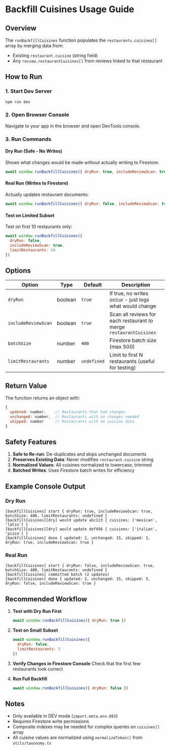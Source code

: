 # Backfill Cuisines Usage Guide

## Overview
The `runBackfillCuisines` function populates the `restaurants.cuisines[]` array by merging data from:
- Existing `restaurant.cuisine` (string field)
- Any `review.restaurantCuisines[]` from reviews linked to that restaurant

## How to Run

### 1. Start Dev Server
```bash
npm run dev
```

### 2. Open Browser Console
Navigate to your app in the browser and open DevTools console.

### 3. Run Commands

#### Dry Run (Safe - No Writes)
Shows what changes would be made without actually writing to Firestore:
```javascript
await window.runBackfillCuisines({ dryRun: true, includeReviewScan: true })
```

#### Real Run (Writes to Firestore)
Actually updates restaurant documents:
```javascript
await window.runBackfillCuisines({ dryRun: false, includeReviewScan: true })
```

#### Test on Limited Subset
Test on first 10 restaurants only:
```javascript
await window.runBackfillCuisines({
  dryRun: false,
  includeReviewScan: true,
  limitRestaurants: 10
})
```

## Options

| Option | Type | Default | Description |
|--------|------|---------|-------------|
| `dryRun` | boolean | `true` | If true, no writes occur - just logs what would change |
| `includeReviewScan` | boolean | `true` | Scan all reviews for each restaurant to merge `restaurantCuisines` |
| `batchSize` | number | `400` | Firestore batch size (max 500) |
| `limitRestaurants` | number | `undefined` | Limit to first N restaurants (useful for testing) |

## Return Value

The function returns an object with:
```javascript
{
  updated: number,    // Restaurants that had changes
  unchanged: number,  // Restaurants with no changes needed
  skipped: number     // Restaurants with no cuisine data
}
```

## Safety Features

1. **Safe to Re-run**: De-duplicates and skips unchanged documents
2. **Preserves Existing Data**: Never modifies `restaurant.cuisine` string
3. **Normalized Values**: All cuisines normalized to lowercase, trimmed
4. **Batched Writes**: Uses Firestore batch writes for efficiency

## Example Console Output

### Dry Run
```
[backfillCuisines] start { dryRun: true, includeReviewScan: true, batchSize: 400, limitRestaurants: undefined }
[backfillCuisines][dry] would update abc123 { cuisines: ['mexican', 'latin'] }
[backfillCuisines][dry] would update def456 { cuisines: ['italian', 'pizza'] }
[backfillCuisines] done { updated: 2, unchanged: 15, skipped: 3, dryRun: true, includeReviewScan: true }
```

### Real Run
```
[backfillCuisines] start { dryRun: false, includeReviewScan: true, batchSize: 400, limitRestaurants: undefined }
[backfillCuisines] committed batch (2 updates)
[backfillCuisines] done { updated: 2, unchanged: 15, skipped: 3, dryRun: false, includeReviewScan: true }
```

## Recommended Workflow

1. **Test with Dry Run First**
   ```javascript
   await window.runBackfillCuisines({ dryRun: true })
   ```

2. **Test on Small Subset**
   ```javascript
   await window.runBackfillCuisines({
     dryRun: false,
     limitRestaurants: 5
   })
   ```

3. **Verify Changes in Firestore Console**
   Check that the first few restaurants look correct

4. **Run Full Backfill**
   ```javascript
   await window.runBackfillCuisines({ dryRun: false })
   ```

## Notes

- Only available in DEV mode (`import.meta.env.DEV`)
- Requires Firestore write permissions
- Composite indexes may be needed for complex queries on `cuisines[]` array
- All cuisine values are normalized using `normalizeToken()` from `utils/taxonomy.ts`
